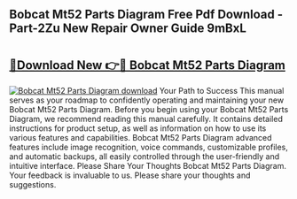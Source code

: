 ## Bobcat Mt52 Parts Diagram Free Pdf Download - Part-2Zu New Repair Owner Guide 9mBxL

# <h2><a href="http://dfl1xj.blite.top/?on=Bobcat+Mt52+Parts+Diagram">🔗Download New 👉🔴 Bobcat Mt52 Parts Diagram</a></h2>

[![Bobcat Mt52 Parts Diagram download](https://i.imgur.com/lujVjoI.png)](http://dfl1xj.blite.top/?on=Bobcat+Mt52+Parts+Diagram)
Your Path to Success This manual serves as your roadmap to confidently operating and maintaining your new Bobcat Mt52 Parts Diagram. Before you begin using your Bobcat Mt52 Parts Diagram, we recommend reading this manual carefully. It contains detailed instructions for product setup, as well as information on how to use its various features and capabilities. Bobcat Mt52 Parts Diagram advanced features include image recognition, voice commands, customizable profiles, and automatic backups, all easily controlled through the user-friendly and intuitive interface. Please Share Your Thoughts Bobcat Mt52 Parts Diagram. Your feedback is invaluable to us. Please share your thoughts and suggestions.
